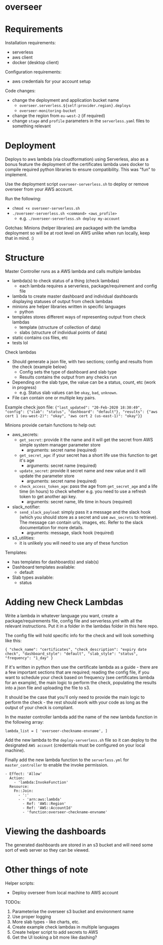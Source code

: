 # overseer

Requirements
============

Installation requirements:
* serverless
* aws client
* docker (desktop client)

Configuration requirements:
* aws credentials for your account setup

Code changes:
* change the deployment and application bucket name
  * `overseer.serverless.${self:provider.region}.deploys`
  * `overseer-monitoring-bucket`
* change the region from `eu-west-2` (if required)
* change `stage` and `profile` parameters in the `serverless.yaml` files to something relevant

Deployment
==========

Deploys to aws lambda (via cloudformation) using Serverless, also as a bonus feature the deployment of the certificates lambda uses docker to compile required python libraries to ensure compatibility.  This was "fun" to implement.

Use the deployment script `overseer-serverless.sh` to deploy or remove overseer from your AWS account.

Run the following:
* `chmod +x overseer-serverless.sh`
* `./overseer-serverless.sh <command> <aws_profile>`
  * e.g. `./overseer-serverless.sh deploy my-account`

Gotchas: Minions (helper libraries) are packaged with the lamdba deployment so will be at root level on AWS unlike when run locally, keep that in mind. :)

Structure
=========

Master Controller runs as a AWS lambda and calls multiple lambdas
- lambda(s) to check status of a thing (check lambdas)
  - each lambda requires a serverless, package/requirement and config file
- lambda to create master dashboard and individual dashboards displaying statuses of output from check lambdas
- minions are helper libraries written in specific languages
  - python
- templates stores different ways of representing output from check lambdas
  - template (structure of collection of data)
  - slabs (structure of individual points of data)
- static contains css files, etc
- tests lol

Check lambdas
* Should generate a json file, with two sections; config and results from the check (example below)
  * Config sets the type of dashboard and slab type
  * Results contains the output from any checks run
* Depending on the slab type, the value can be a status, count, etc (work in progress)
  * e.g. Status slab values can be `okay`, `bad`, `unknown`.
* File can contain one or multiple key pairs.

Example check json file:
`{"last_updated": "20-Feb-2020 18:30:49", "config": {"slab": "status", "dashboard": "default"}, "results": {"aws cert 1 (eu-west-2)": "okay", "aws cert 2 (us-east-1)": "okay"}}`

Minions provide certain functions to help out:
* aws_secrets:
  * `get_secret`: provide it the name and it will get the secret from AWS simple system manager parameter store
    * arguments: secret name (required)
  * `get_secret_age`: if your secret has a short life use this function to get it's age
    * arguments: secret name (required)
  * `update_secret`: provide it secret name and new value and it will update the parameter store
    * arguments: secret name (required)
  * `check_access_token_age`: pass the age from `get_secret_age` and a life time (in hours) to check whether e.g. you need to use a refresh token to get another api key.
    * arguments: secret name, life time in hours (required)
* slack_notifier:
  * `send_slack_payload`: simply pass it a message and the slack hook (which you should store as a secret and use `aws_secrets` to retrieve).  The message can contain urls, images, etc.  Refer to the slack documentation for more details.
    * arguments: message, slack hook (required)
* s3_utilities:
  * it is unlikely you will need to use any of these function

Templates:
* has templates for dashboard(s) and slab(s)
* Dashboard templates available:
  * default
* Slab types available:
  * status

Adding new Check Lambdas
========================

Write a lambda in whatever language you want, create a package/requirements file, config file and serverless.yml with all the relevant instructions.  Put it in a folder in the lambdas folder in this here repo.

The config file will hold specific info for the check and will look something like this:

`
{
  "check_name": "certificates",
  "check_description": "expiry date check",
  "dashboard_style": "default",
  "slab_style": "status",
  "frequency": "1_day"
}
`

If it's written in python then use the certificate lambda as a guide - there are a few important sections that are required; reading the config file, if you want to schedule your check based on frequency (see certificates lambda for an example), the main logic to perform the check, populating the results into a json file and uploading the file to s3.  

It should be the case that you'll only need to provide the main logic to perform the check - the rest should work with your code as long as the output of your check is compliant.

In the master controller lambda add the name of the new lambda function in the following array:

`
lambda_list = [
    'overseer-checkname-envname',
]
`

Add the new lambda to the `deploy-serverless.sh` file so it can deploy to the designated `AWS account` (credentials must be configured on your local machine).

Finally add the new lambda function to the `serverless.yml` for `master_controller` to enable the invoke permission.

```
- Effect: 'Allow'
  Action:
    - 'lambda:InvokeFunction'
  Resource:
    Fn::Join:
      - ':'
      - - 'arn:aws:lambda'
        - Ref: 'AWS::Region'
        - Ref: 'AWS::AccountId'
        - 'function:overseer-checkname-envname'
```

Viewing the dashboards
======================

The generated dashboards are stored in an s3 bucket and will need some sort of web server so they can be viewed.

Other things of note
====================

Helper scripts:
* Deploy overseer from local machine to AWS account

TODOs:

1. Parameterise the overseer s3 bucket and environment name
2. Use proper logging
3. More slab types - like charts, etc.
4. Create example check lambdas in multiple languages
5. Create helper script to add secrets to AWS
6. Get the UI looking a bit more like dashing?
